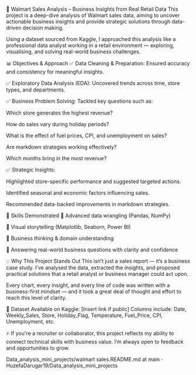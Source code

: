 🛒 Walmart Sales Analysis – Business Insights from Real Retail Data This project is a deep-dive analysis of Walmart sales data, aiming to uncover actionable business insights and provide strategic solutions through data-driven decision making.

Using a dataset sourced from Kaggle, I approached this analysis like a professional data analyst working in a retail environment — exploring, visualising, and solving real-world business challenges.

📊 Objectives & Approach ✅ Data Cleaning & Preparation: Ensured accuracy and consistency for meaningful insights.

✅ Exploratory Data Analysis (EDA): Uncovered trends across time, store types, and departments.

✅ Business Problem Solving: Tackled key questions such as:

Which store generates the highest revenue?

How do sales vary during holiday periods?

What is the effect of fuel prices, CPI, and unemployment on sales?

Are markdown strategies working effectively?

Which months bring in the most revenue?

✅ Strategic Insights:

Highlighted store-specific performance and suggested targeted actions.

Identified seasonal and economic factors influencing sales.

Recommended data-backed improvements in markdown strategies.

🧠 Skills Demonstrated 📌 Advanced data wrangling (Pandas, NumPy)

📌 Visual storytelling (Matplotlib, Seaborn, Power BI)

📌 Business thinking & domain understanding

📌 Answering real-world business questions with clarity and confidence

💡 Why This Project Stands Out This isn’t just a sales report — it’s a business case study. I’ve analysed the data, extracted the insights, and proposed practical solutions that a retail analyst or business manager could act upon.

Every chart, every insight, and every line of code was written with a business-first mindset — and it took a great deal of thought and effort to reach this level of clarity.

📁 Dataset Available on Kaggle: [Insert link if public] Columns include: Date, Weekly_Sales, Store, Holiday_Flag, Temperature, Fuel_Price, CPI, Unemployment, etc.

⚡ If you're a recruiter or collaborator, this project reflects my ability to connect technical skills with business value. I’m always open to feedback and opportunities to grow.

Data_analysis_mini_projects/walmart sales.README.md at main · HuzefaDarugar19/Data_analysis_mini_projects

